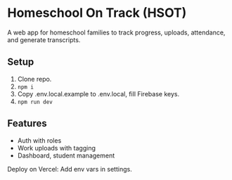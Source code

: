 # Homeschool On Track (HSOT)

A web app for homeschool families to track progress, uploads, attendance, and generate transcripts.

## Setup
1. Clone repo.
2. `npm i`
3. Copy .env.local.example to .env.local, fill Firebase keys.
4. `npm run dev`

## Features
- Auth with roles
- Work uploads with tagging
- Dashboard, student management

Deploy on Vercel: Add env vars in settings.